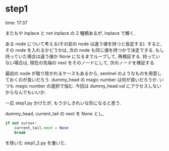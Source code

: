 # step1

time: 17:37

またもや inplace と not inplace の 2 種類あるが, inplace で解く.

ある node について考える(その前の node は違う値を持つと仮定する). すると, その node を入れるかどうかは, 次の node も同じ値を持つかで決定できる. もし持っていた場合は違う値か None になるまでループして, 再検証する. 持っていない場合は, 現在の先端の next をそのノードにして, 次のノードを検証する.

最初の node が取り除かれるケースもあるから, sentinel のようなものを用意しておくのが良いだろう.
dummy_head の magic number は何が良いだろうか. いつも magic number の選択で悩む. 今回は dummy_head.val にアクセスしないからなんでもいいか.

一応 step1.py かけたが, もう少しきれいな形になると思う.

dummy_head, current_tail の next を None とし,

```python
if not cursor:
    current_tail.next = None
    break
```

を除いた step1_2.py を書いた.
